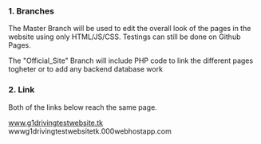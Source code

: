 ### 1. Branches ###

The Master Branch will be used to edit the overall look of the pages in the website using only HTML/JS/CSS. Testings can still be done on
Github Pages.

The "Official_Site" Branch will include PHP code to link the different pages togheter or to add any backend database work


### 2. Link ###
Both of the links below reach the same page.

www.g1drivingtestwebsite.tk 
wwwg1drivingtestwebsitetk.000webhostapp.com 


